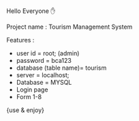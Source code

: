 Hello Everyone ✋

Project name : Tourism Management System

Features :

* user id = root; (admin)
* password = bca123
* database (table name)= tourism
* server = localhost;
* Database = MYSQL
* Login page
* Form 1-8

 {use & enjoy}
